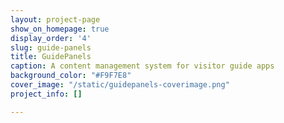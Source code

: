 ```yaml
---
layout: project-page
show_on_homepage: true
display_order: '4'
slug: guide-panels
title: GuidePanels
caption: A content management system for visitor guide apps
background_color: "#F9F7E8"
cover_image: "/static/guidepanels-coverimage.png"
project_info: []

---
```

